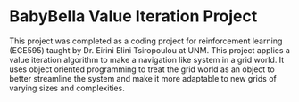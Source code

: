 # BabyBella Value Iteration Project

This project was completed as a coding project for reinforcement learning (ECE595) taught by Dr. Eirini Elini Tsiropoulou at UNM. This project applies a value iteration algorithm to make a navigation like system in a grid world. It uses object oriented programming to treat the grid world as an object to better streamline the system and make it more adaptable to new grids of varying sizes and complexities.
